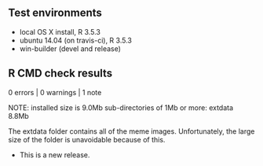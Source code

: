 ## Test environments
* local OS X install, R 3.5.3
* ubuntu 14.04 (on travis-ci), R 3.5.3
* win-builder (devel and release)

## R CMD check results

0 errors | 0 warnings | 1 note

NOTE:
  installed size is  9.0Mb
    sub-directories of 1Mb or more:
      extdata   8.8Mb

The extdata folder contains all of the meme images. Unfortunately, the large size of the folder is unavoidable because of this. 


* This is a new release.
